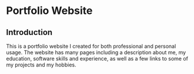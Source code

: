 # Portfolio Website

## Introduction 
This is a portfolio website I created for both professional and personal usage. The website has many pages including a description about me, my education, software skills and experience, as well as a few links to some of my projects and my hobbies.  
